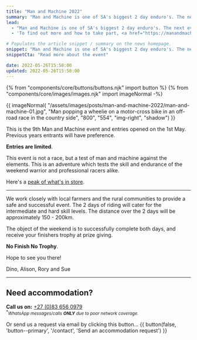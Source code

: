 ```yaml
---
title: "Man and Machine 2022"
summary: "Man and Machine is one of SA's biggest 2 day enduro's. The next event will be Sat–Sun, 6-7 August 2022."
lead:
  - "Man and Machine is one of SA's biggest 2 day enduro's. The next event will be Sat–Sun, 6-7 August 2022."
  - 'To find out more and how to take part, <a href="https://manandmachinesa.wordpress.com/" rel="external">visit the official Man and Machine website</a>.'

# Populates the article snippet / summary on the news homepage.
snippet: "Man and Machine is one of SA's biggest 2 day enduro's. The next event will be Sat–Sun, 6-7 August 2022."
snippetCta: "Read more about the event"

date: 2022-05-26T15:50:00
updated: 2022-05-26T15:50:00
---
```


{% from "components/core/buttons/buttons.njk" import button %}
{% from "components/core/images/images.njk" import imageNormal -%}

{{ imageNormal(
  "/assets/images/posts/man-and-machine-2022/man-and-machine-01.jpg",
  "Man popping a wheelie on a motor-cross bike in an off-road race in the country side",
  "800",
  "554",
  "img-right",
  "shadow")
}}

This is the 9th Man and Machine event and entries opened on the 1st May. Previous years entrants will have preference.

**Entries are limited**.

This event is not a race, but a test of man and machine against the elements. This is an adventure which tests the skill and endurance of the weekend warrior and professional racers alike.

Here's a [peak of what's in store](https://youtu.be/09sr_Aus7zA).

---

We work closely with local farmers and the rural communities to provide a safe and successful event. The 2 days of riding will cater for the intermediate and hard skill levels. The distance over the 2 days will be approximately 150 - 200km.

The object of the weekend is to successfully complete both days, and receive your finishers trophy at prize giving.

**No Finish No Trophy**.

Hope to see you there!

Dino, Alison, Rory and Sue

---

## Need accommodation?

**Call us on:** <a href="tel:27-83-6560979" rel="nofollow">+27 (0)83 656 0979</a>  
<small><sup><b>*</b></sup>*WhatsApp messages/calls **ONLY** due to poor network coverage.*</small>

<span class="visually-hidden">Or send us a request via email by clicking this button&hellip;</span>
{{ button(false, 'button--primary', '/contact', 'Send an accommodation request') }}
